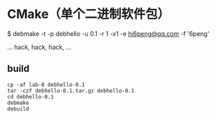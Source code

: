 # CMake（单个二进制软件包）

$ debmake -t -p debhello -u 0.1 -r 1 -x1 -e hi6peng@qq.com -f '6peng'

... hack, hack, hack, ...

## build

~~~
cp -af lab-8 debhello-0.1
tar -czf debhello-0.1.tar.gz debhello-0.1
cd debhello-0.1
debmake
debuild
~~~
